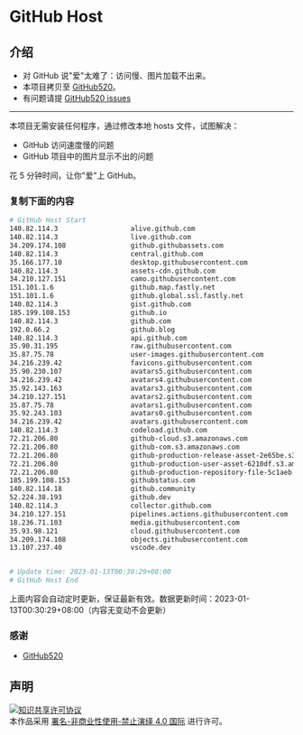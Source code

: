 # GitHub Host
## 介绍
- 对 GitHub 说"爱"太难了：访问慢、图片加载不出来。
- 本项目拷贝至 [GitHub520](https://github.com/521xueweihan/GitHub520)。
- 有问题请提 [GitHub520 issues](https://github.com/521xueweihan/GitHub520/issues/new)

---

本项目无需安装任何程序，通过修改本地 hosts 文件，试图解决：
- GitHub 访问速度慢的问题
- GitHub 项目中的图片显示不出的问题

花 5 分钟时间，让你"爱"上 GitHub。

### 复制下面的内容
```bash
# GitHub Host Start
140.82.114.3                  alive.github.com
140.82.114.3                  live.github.com
34.209.174.108                github.githubassets.com
140.82.114.3                  central.github.com
35.166.177.10                 desktop.githubusercontent.com
140.82.114.3                  assets-cdn.github.com
34.210.127.151                camo.githubusercontent.com
151.101.1.6                   github.map.fastly.net
151.101.1.6                   github.global.ssl.fastly.net
140.82.114.3                  gist.github.com
185.199.108.153               github.io
140.82.114.3                  github.com
192.0.66.2                    github.blog
140.82.114.3                  api.github.com
35.90.31.195                  raw.githubusercontent.com
35.87.75.78                   user-images.githubusercontent.com
34.216.239.42                 favicons.githubusercontent.com
35.90.230.107                 avatars5.githubusercontent.com
34.216.239.42                 avatars4.githubusercontent.com
35.92.143.163                 avatars3.githubusercontent.com
34.210.127.151                avatars2.githubusercontent.com
35.87.75.78                   avatars1.githubusercontent.com
35.92.243.103                 avatars0.githubusercontent.com
34.216.239.42                 avatars.githubusercontent.com
140.82.114.3                  codeload.github.com
72.21.206.80                  github-cloud.s3.amazonaws.com
72.21.206.80                  github-com.s3.amazonaws.com
72.21.206.80                  github-production-release-asset-2e65be.s3.amazonaws.com
72.21.206.80                  github-production-user-asset-6210df.s3.amazonaws.com
72.21.206.80                  github-production-repository-file-5c1aeb.s3.amazonaws.com
185.199.108.153               githubstatus.com
140.82.114.18                 github.community
52.224.38.193                 github.dev
140.82.114.3                  collector.github.com
34.210.127.151                pipelines.actions.githubusercontent.com
18.236.71.103                 media.githubusercontent.com
35.93.98.121                  cloud.githubusercontent.com
34.209.174.108                objects.githubusercontent.com
13.107.237.40                 vscode.dev


# Update time: 2023-01-13T00:30:29+08:00
# GitHub Host End

```
上面内容会自动定时更新，保证最新有效。数据更新时间：2023-01-13T00:30:29+08:00（内容无变动不会更新）

### 感谢

- [GitHub520](https://github.com/521xueweihan/GitHub520)

## 声明
<a rel="license" href="https://creativecommons.org/licenses/by-nc-nd/4.0/deed.zh"><img alt="知识共享许可协议" style="border-width: 0" src="https://licensebuttons.net/l/by-nc-nd/4.0/88x31.png"></a><br>本作品采用 <a rel="license" href="https://creativecommons.org/licenses/by-nc-nd/4.0/deed.zh">署名-非商业性使用-禁止演绎 4.0 国际</a> 进行许可。